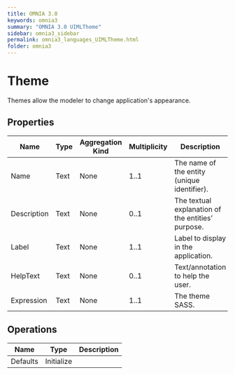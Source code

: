 ```yaml
---
title: OMNIA 3.0
keywords: omnia3
summary: "OMNIA 3.0 UIMLTheme"
sidebar: omnia3_sidebar
permalink: omnia3_languages_UIMLTheme.html
folder: omnia3
---
```


# Theme
Themes allow the modeler to change application's appearance.
## Properties

| Name | Type | Aggregation Kind | Multiplicity | Description |
| --------- | --------- | --------- | --------- | --------- |
| Name | Text | None | 1..1 | The name of the entity (unique identifier). |
| Description | Text | None | 0..1 | The textual explanation of the entities’ purpose. |
| Label | Text | None | 1..1 | Label to display in the application. |
| HelpText | Text | None | 0..1 | Text/annotation to help the user. |
| Expression | Text | None | 1..1 | The theme SASS. |

## Operations

| Name | Type | Description |
| --------- | --------- | --------- |
| Defaults | Initialize |  |

